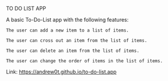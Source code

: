 TO DO LIST APP

A basic To-Do-List app with the following features:

    The user can add a new item to a list of items.
    
    The user can cross out an item from the list of items.
    
    The user can delete an item from the list of items.
    
    The user can change the order of items in the list of items.

Link:  https://andrew0t.github.io/to-do-list.app
